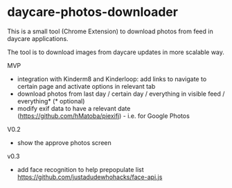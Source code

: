# daycare-photos-downloader
This is a small tool (Chrome Extension) to download photos from feed in daycare applications.

The tool is to download images from daycare updates in more scalable way.

MVP
- integration with Kinderm8 and Kinderloop: add links to navigate to certain page and activate options in relevant tab
- download photos from last day / certain day / everything in visible feed / everything* (* optional)
- modify exif data to have a relevant date (https://github.com/hMatoba/piexifj) - i.e. for Google Photos

V0.2
- show the approve photos screen

v0.3
- add face recognition to help prepopulate list https://github.com/justadudewhohacks/face-api.js
